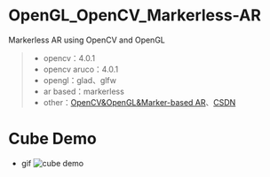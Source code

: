# OpenGL_OpenCV_Markerless-AR
Markerless AR using OpenCV and OpenGL

> - opencv：4.0.1
> - opencv aruco：4.0.1
> - opengl：glad、glfw
> - ar based：markerless
> - other：[OpenCV&OpenGL&Marker-based AR](https://github.com/o0olele/OpenGL_OpenCV_AR)、[CSDN](https://blog.csdn.net/qq_33446100/article/details/98848510)

# Cube Demo
- gif
![cube demo](https://github.com/o0olele/OpenGL_OpenCV_Markerless-AR/blob/master/Cube%20Demo/img/cube.gif)
